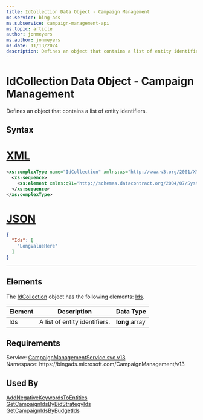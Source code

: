 ```yaml
---
title: IdCollection Data Object - Campaign Management
ms.service: bing-ads
ms.subservice: campaign-management-api
ms.topic: article
author: jonmeyers
ms.author: jonmeyers
ms.date: 11/13/2024
description: Defines an object that contains a list of entity identifiers.
---
```

# IdCollection Data Object - Campaign Management
Defines an object that contains a list of entity identifiers.

## Syntax

# [XML](#tab/xml)

```xml
<xs:complexType name="IdCollection" xmlns:xs="http://www.w3.org/2001/XMLSchema">
  <xs:sequence>
    <xs:element xmlns:q91="http://schemas.datacontract.org/2004/07/System" minOccurs="0" name="Ids" nillable="true" type="q91:ArrayOfNullableOflong" />
  </xs:sequence>
</xs:complexType>
```

# [JSON](#tab/json)

```json
{
  "Ids": [
    "LongValueHere"
  ]
}
```

-----

## <a name="elements"></a>Elements

The [IdCollection](idcollection.md) object has the following elements: [Ids](#ids).

|Element|Description|Data Type|
|-----------|---------------|-------------|
|<a name="ids"></a>Ids|A list of entity identifiers.|**long** array|

## Requirements
Service: [CampaignManagementService.svc v13](https://campaign.api.bingads.microsoft.com/Api/Advertiser/CampaignManagement/v13/CampaignManagementService.svc)  
Namespace: https\://bingads.microsoft.com/CampaignManagement/v13  

## Used By
[AddNegativeKeywordsToEntities](addnegativekeywordstoentities.md)  
[GetCampaignIdsByBidStrategyIds](getcampaignidsbybidstrategyids.md)  
[GetCampaignIdsByBudgetIds](getcampaignidsbybudgetids.md)  
